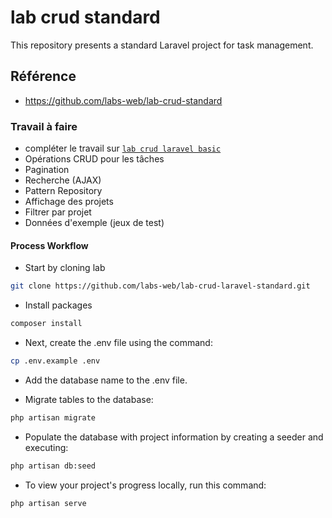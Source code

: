 # lab crud standard
This repository presents a standard Laravel project for task management.

## Référence 

- https://github.com/labs-web/lab-crud-standard

### Travail à faire

- compléter le travail sur [`lab crud laravel basic`](https://github.com/Jalil-Betroji/lab-crud.git)
- Opérations CRUD pour les tâches
- Pagination
- Recherche (AJAX)
- Pattern Repository
- Affichage des projets
- Filtrer par projet
- Données d'exemple (jeux de test)

#### Process Workflow 

- Start by cloning lab

```bash
git clone https://github.com/labs-web/lab-crud-laravel-standard.git

```

- Install packages

```bash
composer install
```

- Next, create the .env file using the command:

```bash
cp .env.example .env
```
- Add the database name to the .env file.

- Migrate tables to the database:

```bash
php artisan migrate
```

- Populate the database with project information by creating a seeder and executing:

```bash
php artisan db:seed
```


- To view your project's progress locally, run this command:

```bash 
php artisan serve
```
